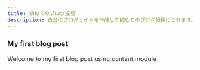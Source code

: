 ```yaml
---
title: 初めてのブログ投稿
description: 自分のブログサイトを作成して初めてのブログ投稿になります。
---
```


### My first blog post

Welcome to my first blog post using content module
